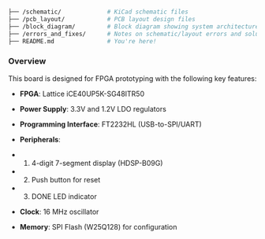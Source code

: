 ````bash

├── /schematic/             # KiCad schematic files
├── /pcb_layout/            # PCB layout design files
├── /block_diagram/         # Block diagram showing system architecture
├── /errors_and_fixes/      # Notes on schematic/layout errors and solutions
├── README.md               # You're here!

````
### Overview
This board is designed for FPGA prototyping with the following key features:

-  **FPGA**: Lattice iCE40UP5K-SG48ITR50

- **Power Supply**: 3.3V and 1.2V LDO regulators

- **Programming Interface**: FT2232HL (USB-to-SPI/UART)

- **Peripherals**:

- 1. 4-digit 7-segment display (HDSP-B09G)

- 2. Push button for reset

- 3. DONE LED indicator

- **Clock**: 16 MHz oscillator

- **Memory**: SPI Flash (W25Q128) for configuration

